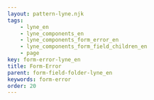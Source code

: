 ```yaml
---
layout: pattern-lyne.njk
tags: 
    - lyne_en
    - lyne_components_en
    - lyne_components_form_error_en
    - lyne_components_form_field_children_en
    - page
key: form-error-lyne_en
title: Form-Error
parent: form-field-folder-lyne_en
keywords: form-error
order: 20
---
```

